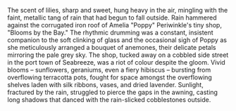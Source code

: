 The scent of lilies, sharp and sweet, hung heavy in the air, mingling with the faint, metallic tang of rain that had begun to fall outside.  Rain hammered against the corrugated iron roof of Amelia "Poppy"  Periwinkle's tiny shop,  "Blooms by the Bay."  The rhythmic drumming was a constant, insistent companion to the soft clinking of glass and the occasional sigh of Poppy as she meticulously arranged a bouquet of anemones, their delicate petals mirroring the pale grey sky.  The shop, tucked away on a cobbled side street in the port town of Seabreeze, was a riot of colour despite the gloom.  Vivid blooms – sunflowers, geraniums, even a fiery hibiscus – bursting from overflowing terracotta pots, fought for space amongst the overflowing shelves laden with silk ribbons, vases, and dried lavender.  Sunlight, fractured by the rain, struggled to pierce the gaps in the awning, casting long shadows that danced with the rain-slicked cobblestones outside.
